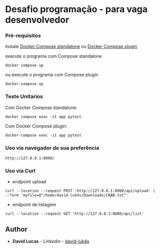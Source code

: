 # Desafio programação - para vaga desenvolvedor

### Pré-requisitos

Instale [Docker Compose standalone](https://docs.docker.com/compose/install/other/) ou [Docker Compose plugin](https://docs.docker.com/compose/install/)

execute o programa com Compose standalone

```
docker compose up
```

ou execute o programa com Compose plugin

```
docker-compose up
```

### Teste Unitarios
Com Docker Compose standalone:
```
docker compose exec -it app pytest
```

Com Docker Compose plugin:
```
docker-compose exec -it app pytest
```

### Uso via navegador de sua preferência
```
http://127.0.0.1:8080/
```

### Uso via Curl
- endpoint upload
```
curl --location --request POST 'http://127.0.0.1:8080/api/upload' \
--form 'myfile=@"/home/david-luk4s/Downloads/CNAB.txt"'
```

- endpoint de listagem
```
curl --location --request GET 'http://127.0.0.1:8080/api/list'
```

## Author

* **David Lucas** - *Linkedin* - [david-luk4s](https://www.linkedin.com/in/david-lucas-souz4/)